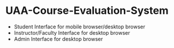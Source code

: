 # UAA-Course-Evaluation-System
- Student Interface for mobile browser/desktop browser
- Instructor/Faculty Interface for desktop browser
- Admin Interface for desktop browser
